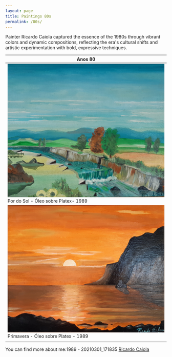 ```yaml
---
layout: page
title: Paintings 80s
permalink: /80s/
---
```


Painter Ricardo Caiola captured the essence of the 1980s through vibrant colors and dynamic compositions, reflecting the
era's cultural shifts and artistic experimentation with bold, expressive techniques.

| Anos 80                                                                                     | 
|---------------------------------------------------------------------------------------------|
| ![Quadro](assets/img/anos-80/1989-20210301_171835.jpg) Por do Sol - Óleo sobre Platex- 1989 |
| ![Quadro](assets/img/anos-80/1989-0210301_171234.jpg) Primavera - Óleo sobre Platex - 1989  |
                                                                                                                                                                                                                                                                                                                                                  |

You can find more about me:1989 - 20210301_171835
[Ricardo Caiola][domain]

[domain]: https://www.ricardocaiola.com
